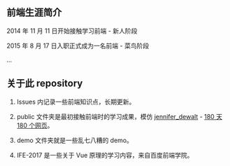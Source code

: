 ## 前端生涯简介

2014 年 11 月 11 日开始接触学习前端 - 新人阶段

2015 年 8 月 17 日入职正式成为一名前端 - 菜鸟阶段

...

## 关于此 repository

1. Issues 内记录一些前端知识点，长期更新。

2. public 文件夹是最初接触前端时的学习成果，模仿 [jennifer_dewalt](https://github.com/jendewalt) - [180 天 180 个网页](https://jenniferdewalt.com/)。

3. demo 文件夹就是一些乱七八糟的 demo。

4. IFE-2017 是一些关于 Vue 原理的学习内容，来自百度前端学院。
